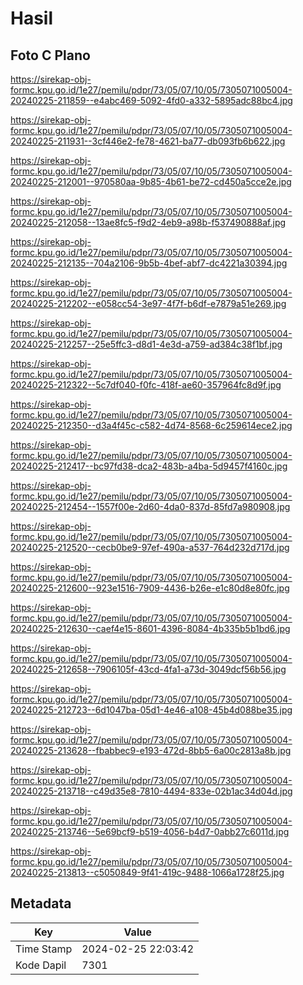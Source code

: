 # Hasil

## Foto C Plano

https://sirekap-obj-formc.kpu.go.id/1e27/pemilu/pdpr/73/05/07/10/05/7305071005004-20240225-211859--e4abc469-5092-4fd0-a332-5895adc88bc4.jpg

https://sirekap-obj-formc.kpu.go.id/1e27/pemilu/pdpr/73/05/07/10/05/7305071005004-20240225-211931--3cf446e2-fe78-4621-ba77-db093fb6b622.jpg

https://sirekap-obj-formc.kpu.go.id/1e27/pemilu/pdpr/73/05/07/10/05/7305071005004-20240225-212001--970580aa-9b85-4b61-be72-cd450a5cce2e.jpg

https://sirekap-obj-formc.kpu.go.id/1e27/pemilu/pdpr/73/05/07/10/05/7305071005004-20240225-212058--13ae8fc5-f9d2-4eb9-a98b-f537490888af.jpg

https://sirekap-obj-formc.kpu.go.id/1e27/pemilu/pdpr/73/05/07/10/05/7305071005004-20240225-212135--704a2106-9b5b-4bef-abf7-dc4221a30394.jpg

https://sirekap-obj-formc.kpu.go.id/1e27/pemilu/pdpr/73/05/07/10/05/7305071005004-20240225-212202--e058cc54-3e97-4f7f-b6df-e7879a51e269.jpg

https://sirekap-obj-formc.kpu.go.id/1e27/pemilu/pdpr/73/05/07/10/05/7305071005004-20240225-212257--25e5ffc3-d8d1-4e3d-a759-ad384c38f1bf.jpg

https://sirekap-obj-formc.kpu.go.id/1e27/pemilu/pdpr/73/05/07/10/05/7305071005004-20240225-212322--5c7df040-f0fc-418f-ae60-357964fc8d9f.jpg

https://sirekap-obj-formc.kpu.go.id/1e27/pemilu/pdpr/73/05/07/10/05/7305071005004-20240225-212350--d3a4f45c-c582-4d74-8568-6c259614ece2.jpg

https://sirekap-obj-formc.kpu.go.id/1e27/pemilu/pdpr/73/05/07/10/05/7305071005004-20240225-212417--bc97fd38-dca2-483b-a4ba-5d9457f4160c.jpg

https://sirekap-obj-formc.kpu.go.id/1e27/pemilu/pdpr/73/05/07/10/05/7305071005004-20240225-212454--1557f00e-2d60-4da0-837d-85fd7a980908.jpg

https://sirekap-obj-formc.kpu.go.id/1e27/pemilu/pdpr/73/05/07/10/05/7305071005004-20240225-212520--cecb0be9-97ef-490a-a537-764d232d717d.jpg

https://sirekap-obj-formc.kpu.go.id/1e27/pemilu/pdpr/73/05/07/10/05/7305071005004-20240225-212600--923e1516-7909-4436-b26e-e1c80d8e80fc.jpg

https://sirekap-obj-formc.kpu.go.id/1e27/pemilu/pdpr/73/05/07/10/05/7305071005004-20240225-212630--caef4e15-8601-4396-8084-4b335b5b1bd6.jpg

https://sirekap-obj-formc.kpu.go.id/1e27/pemilu/pdpr/73/05/07/10/05/7305071005004-20240225-212658--7906105f-43cd-4fa1-a73d-3049dcf56b56.jpg

https://sirekap-obj-formc.kpu.go.id/1e27/pemilu/pdpr/73/05/07/10/05/7305071005004-20240225-212723--6d1047ba-05d1-4e46-a108-45b4d088be35.jpg

https://sirekap-obj-formc.kpu.go.id/1e27/pemilu/pdpr/73/05/07/10/05/7305071005004-20240225-213628--fbabbec9-e193-472d-8bb5-6a00c2813a8b.jpg

https://sirekap-obj-formc.kpu.go.id/1e27/pemilu/pdpr/73/05/07/10/05/7305071005004-20240225-213718--c49d35e8-7810-4494-833e-02b1ac34d04d.jpg

https://sirekap-obj-formc.kpu.go.id/1e27/pemilu/pdpr/73/05/07/10/05/7305071005004-20240225-213746--5e69bcf9-b519-4056-b4d7-0abb27c6011d.jpg

https://sirekap-obj-formc.kpu.go.id/1e27/pemilu/pdpr/73/05/07/10/05/7305071005004-20240225-213813--c5050849-9f41-419c-9488-1066a1728f25.jpg


## Metadata

| Key        | Value               |
| ---------- | ------------------- |
| Time Stamp | 2024-02-25 22:03:42 |
| Kode Dapil | 7301                |



